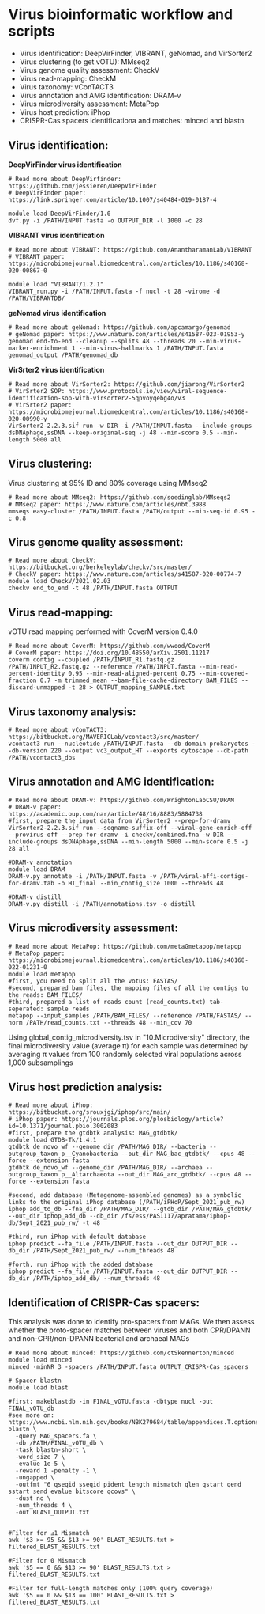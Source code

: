 # Virus bioinformatic workflow and scripts
- Virus identification: DeepVirFinder, VIBRANT, geNomad, and VirSorter2
- Virus clustering (to get vOTU): MMseq2
- Virus genome quality assessment: CheckV
- Virus read-mapping: CheckM
- Virus taxonomy: vConTACT3
- Virus annotation and AMG identification: DRAM-v
- Virus microdiversity assessment: MetaPop
- Virus host prediction: iPhop
- CRISPR-Cas spacers identificationa and matches: minced and blastn

## Virus identification:
**DeepVirFinder virus identification**
```
# Read more about DeepVirfinder: https://github.com/jessieren/DeepVirFinder
# DeepVirFinder paper: https://link.springer.com/article/10.1007/s40484-019-0187-4

module load DeepVirFinder/1.0
dvf.py -i /PATH/INPUT.fasta -o OUTPUT_DIR -l 1000 -c 28
```
**VIBRANT virus identification**
```
# Read more about VIBRANT: https://github.com/AnantharamanLab/VIBRANT
# VIBRANT paper: https://microbiomejournal.biomedcentral.com/articles/10.1186/s40168-020-00867-0

module load "VIBRANT/1.2.1"
VIBRANT_run.py -i /PATH/INPUT.fasta -f nucl -t 28 -virome -d /PATH/VIBRANTDB/
```

**geNomad virus identification**
```
# Read more about geNomad: https://github.com/apcamargo/genomad
# geNomad paper: https://www.nature.com/articles/s41587-023-01953-y
genomad end-to-end --cleanup --splits 48 --threads 20 --min-virus-marker-enrichment 1 --min-virus-hallmarks 1 /PATH/INPUT.fasta genomad_output /PATH/genomad_db
```

**VirSrter2 virus identification**
```
# Read more about VirSorter2: https://github.com/jiarong/VirSorter2
# VirSrter2 SOP: https://www.protocols.io/view/viral-sequence-identification-sop-with-virsorter2-5qpvoyqebg4o/v3
# VirSrter2 paper: https://microbiomejournal.biomedcentral.com/articles/10.1186/s40168-020-00990-y
VirSorter2-2.2.3.sif run -w DIR -i /PATH/INPUT.fasta --include-groups dsDNAphage,ssDNA --keep-original-seq -j 48 --min-score 0.5 --min-length 5000 all
```

## Virus clustering:
Virus clustering at 95% ID and 80% coverage using MMseq2
```
# Read more about MMseq2: https://github.com/soedinglab/MMseqs2
# MMseq2 paper: https://www.nature.com/articles/nbt.3988
mmseqs easy-cluster /PATH/INPUT.fasta /PATH/output --min-seq-id 0.95 -c 0.8
```

## Virus genome quality assessment:
```
# Read more about CheckV: https://bitbucket.org/berkeleylab/checkv/src/master/
# CheckV paper: https://www.nature.com/articles/s41587-020-00774-7
module load CheckV/2021.02.03
checkv end_to_end -t 48 /PATH/INPUT.fasta OUTPUT
```

## Virus read-mapping:
vOTU read mapping performed with CoverM version 0.4.0
```
# Read more about CoverM: https://github.com/wwood/CoverM
# CoverM paper: https://doi.org/10.48550/arXiv.2501.11217
coverm contig --coupled /PATH/INPUT_R1.fastq.gz /PATH/INPUT_R2.fastq.gz --reference /PATH/INPUT.fasta --min-read-percent-identity 0.95 --min-read-aligned-percent 0.75 --min-covered-fraction 0.7 -m trimmed_mean --bam-file-cache-directory BAM_FILES --discard-unmapped -t 28 > OUTPUT_mapping_SAMPLE.txt
```

## Virus taxonomy analysis: 
```
# Read more about vConTACT3: https://bitbucket.org/MAVERICLab/vcontact3/src/master/
vcontact3 run --nucleotide /PATH/INPUT.fasta --db-domain prokaryotes --db-version 220 --output vc3_output_HT --exports cytoscape --db-path /PATH/vcontact3_dbs
```

## Virus annotation and AMG identification:
```
# Read more about DRAM-v: https://github.com/WrightonLabCSU/DRAM
# DRAM-v paper: https://academic.oup.com/nar/article/48/16/8883/5884738
#first, prepare the input data from VirSorter2 --prep-for-dramv
VirSorter2-2.2.3.sif run --seqname-suffix-off --viral-gene-enrich-off --provirus-off --prep-for-dramv -i checkv/combined.fna -w DIR --include-groups dsDNAphage,ssDNA --min-length 5000 --min-score 0.5 -j 28 all

#DRAM-v annotation
module load DRAM
DRAM-v.py annotate -i /PATH/INPUT.fasta -v /PATH/viral-affi-contigs-for-dramv.tab -o HT_final --min_contig_size 1000 --threads 48

#DRAM-v distill
DRAM-v.py distill -i /PATH/annotations.tsv -o distill
```

## Virus microdiversity assessment:
```
# Read more about MetaPop: https://github.com/metaGmetapop/metapop 
# MetaPop paper: https://microbiomejournal.biomedcentral.com/articles/10.1186/s40168-022-01231-0
module load metapop
#first, you need to split all the votus: FASTAS/
#second, prepared bam files, the mapping files of all the contigs to the reads: BAM_FILES/
#third, prepared a list of reads count (read_counts.txt) tab-seperated: sample reads
metapop --input_samples /PATH/BAM_FILES/ --reference /PATH/FASTAS/ --norm /PATH/read_counts.txt --threads 48 --min_cov 70
```
Using global_contig_microdiversity.tsv in "10.Microdiversity" directory, the final microdiversity value (average π) for each sample was determined by averaging π values from 100 randomly selected viral populations across 1,000 subsamplings

## Virus host prediction analysis:
```
# Read more about iPhop: https://bitbucket.org/srouxjgi/iphop/src/main/
# iPhop paper: https://journals.plos.org/plosbiology/article?id=10.1371/journal.pbio.3002083
#first, prepare the gtdbtk analysis: MAG_gtdbtk/
module load GTDB-Tk/1.4.1
gtdbtk de_novo_wf --genome_dir /PATH/MAG_DIR/ --bacteria --outgroup_taxon p__Cyanobacteria --out_dir MAG_bac_gtdbtk/ --cpus 48 --force --extension fasta
gtdbtk de_novo_wf --genome_dir /PATH/MAG_DIR/ --archaea --outgroup_taxon p__Altarchaeota --out_dir MAG_arc_gtdbtk/ --cpus 48 --force --extension fasta

#second, add database (Metagenome-assembled genomes) as a symbolic links to the original iPhop database (/PATH/iPHoP/Sept_2021_pub_rw)
iphop add_to_db --fna_dir /PATH/MAG_DIR/ --gtdb_dir /PATH/MAG_gtdbtk/ --out_dir iphop_add_db --db_dir /fs/ess/PAS1117/apratama/iphop-db/Sept_2021_pub_rw/ -t 48

#third, run iPhop with default database
iphop predict --fa_file /PATH/INPUT.fasta --out_dir OUTPUT_DIR --db_dir /PATH/Sept_2021_pub_rw/ --num_threads 48

#forth, run iPhop with the added database
iphop predict --fa_file /PATH/INPUT.fasta --out_dir OUTPUT_DIR --db_dir /PATH/iphop_add_db/ --num_threads 48
```

## Identification of CRISPR-Cas spacers:
This analysis was done to identify pro-spacers from MAGs. We then assess whether the proto-spacer matches between viruses and both CPR/DPANN and non-CPR/non-DPANN bacterial and archaeal MAGs
```
# Read more about minced: https://github.com/ctSkennerton/minced
module load minced
minced -minNR 3 -spacers /PATH/INPUT.fasta OUTPUT_CRISPR-Cas_spacers

# Spacer blastn
module load blast

#first: makeblastdb -in FINAL_vOTU.fasta -dbtype nucl -out FINAL_vOTU_db
#see more on: https://www.ncbi.nlm.nih.gov/books/NBK279684/table/appendices.T.options_common_to_all_blast/
blastn \
  -query MAG_spacers.fa \
  -db /PATH/FINAL_vOTU_db \
  -task blastn-short \
  -word_size 7 \
  -evalue 1e-5 \
  -reward 1 -penalty -1 \
  -ungapped \
  -outfmt "6 qseqid sseqid pident length mismatch qlen qstart qend sstart send evalue bitscore qcovs" \
  -dust no \
  -num_threads 4 \
  -out BLAST_OUTPUT.txt


#Filter for ≤1 Mismatch
awk '$3 >= 95 && $13 >= 90' BLAST_RESULTS.txt > filtered_BLAST_RESULTS.txt

#Filter for 0 Mismatch
awk '$5 == 0 && $13 >= 90' BLAST_RESULTS.txt > filtered_BLAST_RESULTS.txt

#Filter for full-length matches only (100% query coverage)
awk '$5 == 0 && $13 == 100' BLAST_RESULTS.txt > filtered_BLAST_RESULTS.txt
```


